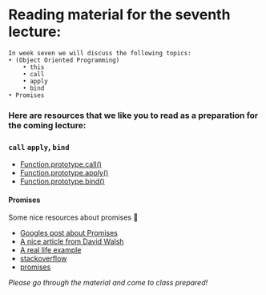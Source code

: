 # Reading material for the seventh lecture:

```
In week seven we will discuss the following topics:
• (Object Oriented Programming)
    • this
    • call
    • apply
    • bind
• Promises
```

### Here are resources that we like you to read as a preparation for the coming lecture:

### `call` `apply`, `bind`
- [Function.prototype.call()](https://developer.mozilla.org/en-US/docs/Web/JavaScript/Reference/Global_Objects/Function/call)
- [Function.prototype.apply()](https://developer.mozilla.org/en-US/docs/Web/JavaScript/Reference/Global_Objects/Function/apply)
- [Function.prototype.bind()](https://developer.mozilla.org/en-US/docs/Web/JavaScript/Reference/Global_Objects/Function/bind)

#### Promises
Some nice resources about promises :ring:
- [Googles post about Promises](https://developers.google.com/web/fundamentals/getting-started/primers/promises)
- [A nice article from David Walsh](https://davidwalsh.name/promises)
- [A real life example](https://github.com/mdn/js-examples/blob/master/promises-test/index.html)
- [stackoverflow](http://stackoverflow.com/questions/13343340/calling-an-asynchronous-function-within-a-for-loop-in-javascript)
- [promises](https://www.youtube.com/watch?v=WBupia9oidU)

_Please go through the material and come to class prepared!_

